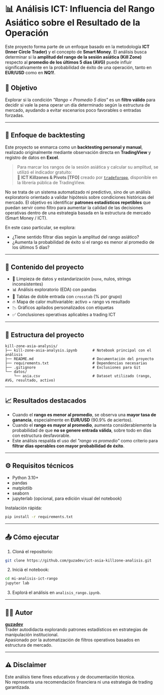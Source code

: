 # 📊 Análisis ICT: Influencia del Rango Asiático sobre el Resultado de la Operación

Este proyecto forma parte de un enfoque basado en la metodología **ICT (Inner Circle Trader)** y el concepto de **Smart Money**. El análisis busca determinar si la **amplitud del rango de la sesión asiática (Kill Zone)** respecto al **promedio de los últimos 5 días (AVG)** puede influir significativamente en la probabilidad de éxito de una operación, tanto en **EUR/USD** como en **NQ1!**.

## 🧠 Objetivo

Explorar si la condición *"Rango < Promedio 5 días"* es un **filtro válido** para decidir si vale la pena operar un día determinado según la estructura de mercado, ayudando a evitar escenarios poco favorables o entradas forzadas.

---

## 🧪 Enfoque de backtesting

Este proyecto se enmarca como un **backtesting personal y manual**, realizado originalmente mediante observación directa en **TradingView** y registro de datos en **Excel**.

> Para marcar los rangos de la sesión asiática y calcular su amplitud, se utilizó el indicador gratuito:  
> 📌 **ICT Killzones & Pivots [TFO]** creado por [`tradeforopp`](https://www.tradingview.com/u/tradeforopp/), disponible en la librería pública de TradingView.

No se trata de un sistema automatizado ni predictivo, sino de un análisis exploratorio orientado a validar hipótesis sobre condiciones históricas del mercado. El objetivo es identificar **patrones estadísticos repetibles** que puedan servir como filtro para aumentar la calidad de las decisiones operativas dentro de una estrategia basada en la estructura de mercado (Smart Money / ICT).

En este caso particular, se explora:

- ¿Tiene sentido filtrar días según la amplitud del rango asiático?
- ¿Aumenta la probabilidad de éxito si el rango es menor al promedio de los últimos 5 días?

---

## 📌 Contenido del proyecto

- 🔄 Limpieza de datos y estandarización (`none`, nulos, strings inconsistentes)
- 📊 Análisis exploratorio (EDA) con pandas
- 🧮 Tablas de doble entrada con `crosstab` (% por grupo)
- 🔥 Mapa de calor multivariable: activo + rango vs resultado
- 📉 Gráficos apilados personalizados con etiquetas
- ✅ Conclusiones operativas aplicables a trading ICT

---

## 📁 Estructura del proyecto

```
kill-zone-asia-analysis/
├── kill-zone-asia-analysis.ipynb       # Notebook principal con el análisis
├── README.md                           # Documentación del proyecto
├── requirements.txt                    # Dependencias necesarias
├── .gitignore                          # Exclusiones para Git
└── datos/
    └── asia.csv                        # Dataset utilizado (rango, AVG, resultado, activo)
```

---

## 📈 Resultados destacados

- Cuando el **rango es menor al promedio**, se observa una **mayor tasa de ganancia**, especialmente en **EUR/USD** (90.9% de aciertos).
- Cuando el **rango es mayor al promedio**, aumenta considerablemente la probabilidad de que **no se genere entrada válida**, sobre todo en días con estructura desfavorable.
- Este análisis respalda el uso del *"rango vs promedio"* como criterio para **filtrar días operables con mayor probabilidad de éxito**.

---

## ⚙️ Requisitos técnicos

- Python 3.10+
- pandas
- matplotlib
- seaborn
- jupyterlab (opcional, para edición visual del notebook)

Instalación rápida:

```bash
pip install -r requirements.txt
```

---

## 📤 Cómo ejecutar

1. Cloná el repositorio:
```bash
git clone https://github.com/guzadev/ict-asia-killzone-analisis.git
```

2. Iniciá el notebook:
```bash
cd mi-analisis-ict-rango
jupyter lab
```

3. Explorá el análisis en `analisis_rango.ipynb`.

---

## 👨‍💻 Autor

**[guzadev](https://github.com/guzadev/ict-asia-killzone-analisis)**  
Trader autodidacta explorando patrones estadísticos en estrategias de manipulación institucional.  
Apasionado por la automatización de filtros operativos basados en estructura de mercado.

---

## ⚠️ Disclaimer

Este análisis tiene fines educativos y de documentación técnica.  
No representa una recomendación financiera ni una estrategia de trading garantizada.
